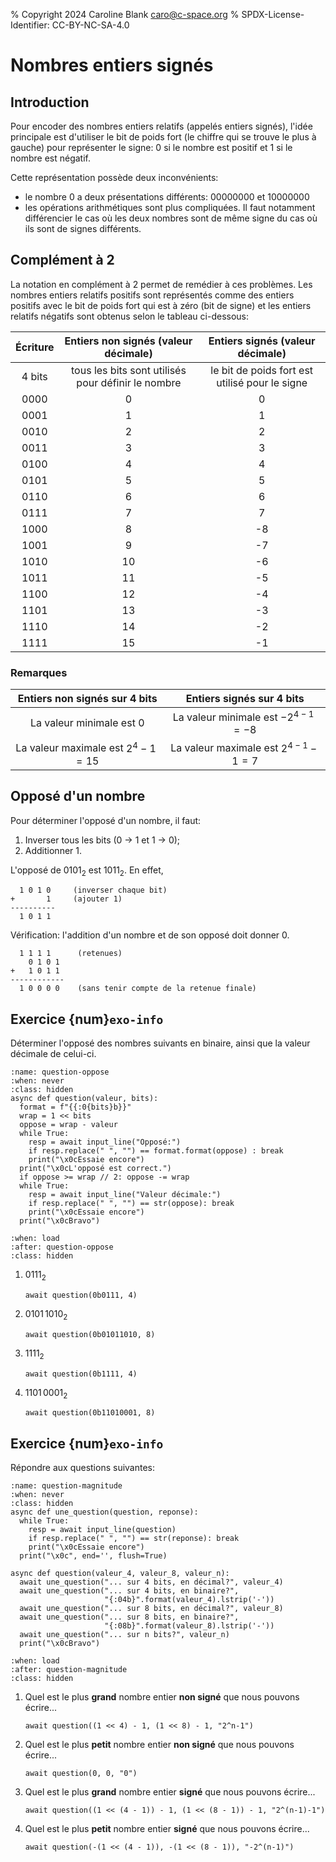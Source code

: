 % Copyright 2024 Caroline Blank <caro@c-space.org>
% SPDX-License-Identifier: CC-BY-NC-SA-4.0

# Nombres entiers signés

## Introduction

Pour encoder des nombres entiers relatifs (appelés entiers signés), l'idée
principale est d'utiliser le bit de poids fort (le chiffre qui se trouve le plus
à gauche) pour représenter le signe: 0 si le nombre est positif et 1 si le
nombre est négatif.

Cette représentation possède deux inconvénients:

- le nombre 0 a deux présentations différents: 00000000 et 10000000
- les opérations arithmétiques sont plus compliquées. Il faut notamment
différencier le cas où les deux nombres sont de même signe du cas où ils sont de
signes différents.

## Complément à 2

La notation en complément à 2 permet de remédier à ces problèmes. Les nombres
entiers relatifs positifs sont représentés comme des entiers positifs avec le
bit de poids fort qui est à zéro (bit de signe) et les entiers relatifs négatifs
sont obtenus selon le tableau ci-dessous:

| Écriture | Entiers non signés (valeur décimale) | Entiers signés (valeur décimale) |
|:--------:|:-----------------------------------:|:--------------------------------:|
| 4 bits   | tous les bits sont utilisés pour définir le nombre | le bit de poids fort est utilisé pour le signe |
| 0000     | 0                                   | 0                                |
| 0001     | 1                                   | 1                                |
| 0010     | 2                                   | 2                                |
| 0011     | 3                                   | 3                                |
| 0100     | 4                                   | 4                                |
| 0101     | 5                                   | 5                                |
| 0110     | 6                                   | 6                                |
| 0111     | 7                                   | 7                                |
| 1000     | 8                                   | -8                               |
| 1001     | 9                                   | -7                               |
| 1010     | 10                                  | -6                               |
| 1011     | 11                                  | -5                               |
| 1100     | 12                                  | -4                               |
| 1101     | 13                                  | -3                               |
| 1110     | 14                                  | -2                               |
| 1111     | 15                                  | -1                               |

### Remarques

| Entiers non signés sur 4 bits | Entiers signés sur 4 bits |
|:------------------:|:--------------:|
| La valeur minimale est 0 | La valeur minimale est $-2^{4-1} = -8$ |
| La valeur maximale est $2^4-1 = 15$ | La valeur maximale est $2^{4-1}-1 = 7$ |

## Opposé d'un nombre

Pour déterminer l'opposé d'un nombre, il faut:
1. Inverser tous les bits (0 $\rightarrow$ 1 et 1 $\rightarrow$ 0);
2. Additionner 1.

L'opposé de $0101_2$ est $1011_2$. En effet,
```{code-block} text
  1 0 1 0     (inverser chaque bit)
+       1     (ajouter 1)
----------
  1 0 1 1
```

Vérification: l'addition d'un nombre et de son opposé doit donner 0.
```{code-block} text
  1 1 1 1      (retenues)
    0 1 0 1
+   1 0 1 1
------------
  1 0 0 0 0    (sans tenir compte de la retenue finale)
```

## Exercice {num}`exo-info`

Déterminer l'opposé des nombres suivants en binaire, ainsi que la valeur
décimale de celui-ci.

```{exec} python
:name: question-oppose
:when: never
:class: hidden
async def question(valeur, bits):
  format = f"{{:0{bits}b}}"
  wrap = 1 << bits
  oppose = wrap - valeur
  while True:
    resp = await input_line("Opposé:")
    if resp.replace(" ", "") == format.format(oppose) : break
    print("\x0cEssaie encore")
  print("\x0cL'opposé est correct.")
  if oppose >= wrap // 2: oppose -= wrap
  while True:
    resp = await input_line("Valeur décimale:")
    if resp.replace(" ", "") == str(oppose): break
    print("\x0cEssaie encore")
  print("\x0cBravo")
```

```{defaults} exec
:when: load
:after: question-oppose
:class: hidden
```

1.  $0111_2$

    ```{exec} python
    await question(0b0111, 4)
    ```

2.  $0101\,1010_2$

    ```{exec} python
    await question(0b01011010, 8)
    ```

3.  $1111_2$

    ```{exec} python
    await question(0b1111, 4)
    ```

4.  $1101\,0001_2$

    ```{exec} python
    await question(0b11010001, 8)
    ```

## Exercice {num}`exo-info`

Répondre aux questions suivantes:

```{exec} python
:name: question-magnitude
:when: never
:class: hidden
async def une_question(question, reponse):
  while True:
    resp = await input_line(question)
    if resp.replace(" ", "") == str(reponse): break
    print("\x0cEssaie encore")
  print("\x0c", end='', flush=True)

async def question(valeur_4, valeur_8, valeur_n):
  await une_question("... sur 4 bits, en décimal?", valeur_4)
  await une_question("... sur 4 bits, en binaire?",
                     "{:04b}".format(valeur_4).lstrip('-'))
  await une_question("... sur 8 bits, en décimal?", valeur_8)
  await une_question("... sur 8 bits, en binaire?",
                     "{:08b}".format(valeur_8).lstrip('-'))
  await une_question("... sur n bits?", valeur_n)
  print("\x0cBravo")
```

```{defaults} exec
:when: load
:after: question-magnitude
:class: hidden
```

1.  Quel est le plus **grand** nombre entier **non signé** que nous pouvons
    écrire...

    ```{exec} python
    await question((1 << 4) - 1, (1 << 8) - 1, "2^n-1")
    ```

2.  Quel est le plus **petit** nombre entier **non signé** que nous pouvons
    écrire...

    ```{exec} python
    await question(0, 0, "0")
    ```

3.  Quel est le plus **grand** nombre entier **signé** que nous pouvons
    écrire...

    ```{exec} python
    await question((1 << (4 - 1)) - 1, (1 << (8 - 1)) - 1, "2^(n-1)-1")
    ```

4.  Quel est le plus **petit** nombre entier **signé** que nous pouvons
    écrire...

    ```{exec} python
    await question(-(1 << (4 - 1)), -(1 << (8 - 1)), "-2^(n-1)")
    ```
